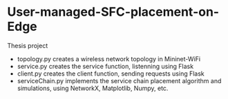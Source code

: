# User-managed-SFC-placement-on-Edge
Thesis project

 - topology.py creates a wireless network topology in Mininet-WiFi
 - service.py creates the service function, listenning using Flask
 - client.py creates the client function, sending requests using Flask
 - serviceChain.py implements the service chain placement algorithm and simulations, using NetworkX, Matplotlib, Numpy, etc.
